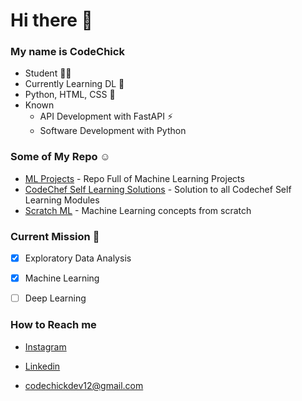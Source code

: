 # Hi there 👋

<!--
**Codechickdev/codechickdev** is a ✨ _special_ ✨ repository because its `README.md` (this file) appears on your GitHub profile.

Here are some ideas to get you started:

- 🔭 I’m currently working on ...
- 🌱 I’m currently learning ...
- 👯 I’m looking to collaborate on ...
- 🤔 I’m looking for help with ...
- 💬 Ask me about ...
- 📫 How to reach me: ...
- 😄 Pronouns: ...
- ⚡ Fun fact: ...
-->

### My name is **CodeChick**

- Student 👩‍🎓
- Currently Learning DL 🦾
- Python, HTML, CSS 🌱
- Known
  - API Development with FastAPI ⚡
  - Software Development with Python

### Some of My Repo ☺
- [ML Projects](https://github.com/Codechickdev/ML_Projects) - Repo Full of Machine Learning Projects
- [CodeChef Self Learning Solutions](https://github.com/Codechickdev/CodeChef_Self_Learning_Solution) - Solution to all Codechef Self Learning Modules
- [Scratch ML](https://github.com/Codechickdev/Scratch_ML) - Machine Learning concepts from scratch

### Current Mission 🚀

- [x] Exploratory Data Analysis
- [x] Machine Learning
- [ ] Deep Learning


### How to Reach me
- [Instagram](https://www.instagram.com/codechickdev/)
- [Linkedin](https://www.linkedin.com/in/premkumarv12/)

- codechickdev12@gmail.com
